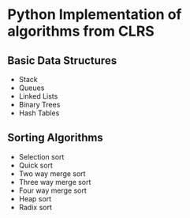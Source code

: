 # Python Implementation of algorithms from CLRS 

## Basic Data Structures 
* Stack 
* Queues 
* Linked Lists 
* Binary Trees 
* Hash Tables 

## Sorting Algorithms  
* Selection sort
* Quick sort 
* Two way merge sort
* Three way merge sort
* Four way merge sort
* Heap sort 
* Radix sort
